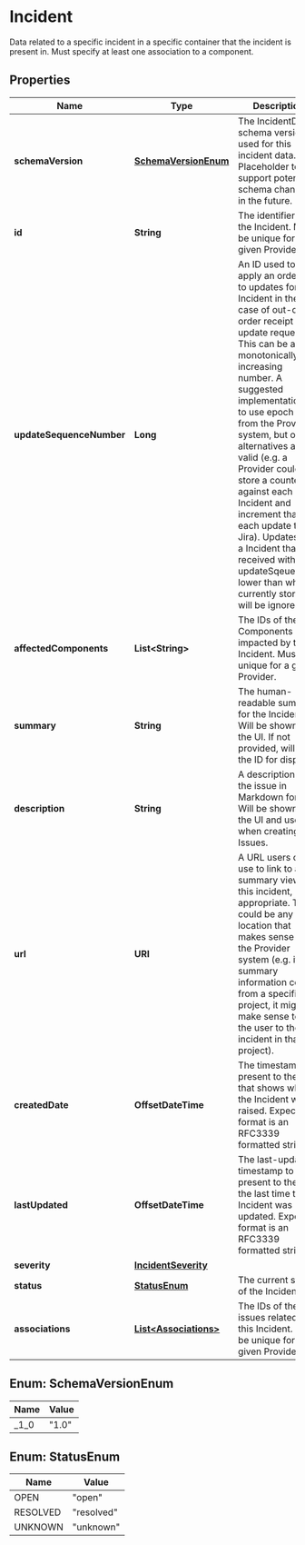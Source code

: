

# Incident

Data related to a specific incident in a specific container that the incident is present in. Must specify at least one association to a component. 

## Properties

| Name | Type | Description | Notes |
|------------ | ------------- | ------------- | -------------|
|**schemaVersion** | [**SchemaVersionEnum**](#SchemaVersionEnum) | The IncidentData schema version used for this incident data.  Placeholder to support potential schema changes in the future.  |  |
|**id** | **String** | The identifier for the Incident. Must be unique for a given Provider.  |  |
|**updateSequenceNumber** | **Long** | An ID used to apply an ordering to updates for this Incident in the case of out-of-order receipt of update requests.  This can be any monotonically increasing number. A suggested implementation is to use epoch millis from the Provider system, but other alternatives are valid (e.g. a Provider could store a counter against each Incident and increment that on each update to Jira).  Updates for a Incident that are received with an updateSqeuenceId lower than what is currently stored will be ignored.  |  |
|**affectedComponents** | **List&lt;String&gt;** | The IDs of the Components impacted by this Incident. Must be unique for a given Provider.  |  |
|**summary** | **String** | The human-readable summary for the Incident. Will be shown in the UI.  If not provided, will use the ID for display.  |  |
|**description** | **String** | A description of the issue in Markdown format. Will be shown in the UI and used when creating Jira Issues.  |  |
|**url** | **URI** | A URL users can use to link to a summary view of this incident, if appropriate.  This could be any location that makes sense in the Provider system (e.g. if the summary information comes from a specific project, it might make sense to link the user to the incident in that project).  |  |
|**createdDate** | **OffsetDateTime** | The timestamp to present to the user that shows when the Incident was raised.  Expected format is an RFC3339 formatted string.  |  |
|**lastUpdated** | **OffsetDateTime** | The last-updated timestamp to present to the user the last time the Incident was updated.  Expected format is an RFC3339 formatted string.  |  |
|**severity** | [**IncidentSeverity**](IncidentSeverity.md) |  |  [optional] |
|**status** | [**StatusEnum**](#StatusEnum) | The current status of the Incident.  |  |
|**associations** | [**List&lt;Associations&gt;**](Associations.md) | The IDs of the Jira issues related to this Incident. Must be unique for a given Provider.  |  [optional] |



## Enum: SchemaVersionEnum

| Name | Value |
|---- | -----|
| _1_0 | &quot;1.0&quot; |



## Enum: StatusEnum

| Name | Value |
|---- | -----|
| OPEN | &quot;open&quot; |
| RESOLVED | &quot;resolved&quot; |
| UNKNOWN | &quot;unknown&quot; |



